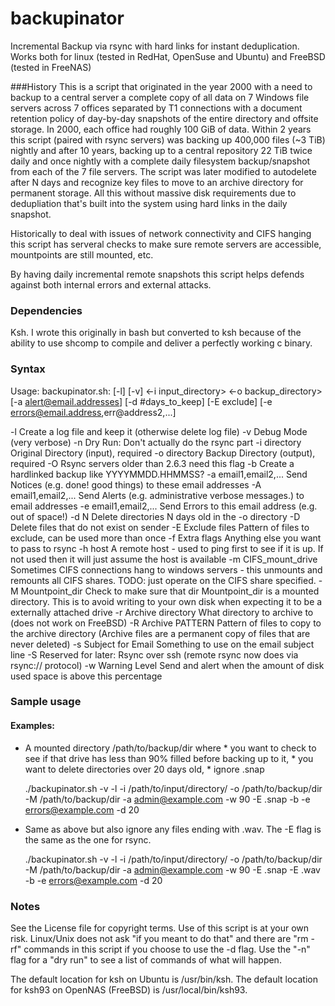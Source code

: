 # backupinator
Incremental Backup via rsync with hard links for instant deduplication. Works both for linux (tested in RedHat, OpenSuse and Ubuntu) and FreeBSD (tested in FreeNAS)

###History
This is a script that originated in the year 2000 with a need to backup to a central server a complete 
copy of all data on 7 Windows file servers across 7 offices separated by T1 connections with a document retention 
policy of day-by-day snapshots of the entire directory and offsite storage. In 2000, each office had roughly 100 GiB of data. Within 2 years this script (paired with rsync servers) was backing up 400,000 files (~3 TiB) nightly and after 10 years, backing up to a central repository 22 TiB twice daily and once nightly with a complete daily filesystem backup/snapshot from each of the 7 file servers.  The script was later modified to autodelete after N days and recognize key files to move to an archive directory for permanent storage. All this without massive disk requirements due to dedupliation that's built into the system using hard links in the daily snapshot.  

Historically to deal with issues of network connectivity and CIFS hanging this script has serveral checks to make sure remote servers are accessible, mountpoints are still mounted, etc.

By having daily incremental remote snapshots this script helps defends against both internal errors and external attacks. 

### Dependencies

Ksh. I wrote this originally in bash but converted to ksh because of the ability to use shcomp 
to compile and deliver a perfectly working c binary. 

### Syntax
 Usage: backupinator.sh: [-l] [-v] <-i input_directory> <-o backup_directory> [-a alert@email.addresses] [-d #days_to_keep] [-E exclude] [-e errors@email.address,err@address2,...] 
 

-l      Create a log file and keep it (otherwise delete log file)
-v      Debug Mode (very verbose)
-n      Dry Run: Don't actually do the rsync part
-i      directory     Original Directory (input), required
-o      directory    Backup Directory (output), required
-O      Rsync servers older than 2.6.3 need this flag
-b      Create a hardlinked backup like YYYYMMDD.HHMMSS? 
-a      email1,email2,...   Send Notices (e.g. done! good things)  to these email addresses
-A      email1,email2,...   Send Alerts (e.g. administrative verbose messages.) to email addresses
-e      email1,email2,...  Send Errors to this email address (e.g. out of space!)
-d N    Delete directories N days old in the -o directory
-D      Delete files that do not exist on sender
-E      Exclude files   Pattern of files to exclude, can be used more than once
-f      Extra flags    Anything else you want to pass to rsync
-h      host      A remote host - used to ping first to see if it is up. If not used then it will just assume the host is available
-m      CIFS_mount_drive   Sometimes CIFS connections hang to windows servers - this unmounts and remounts all CIFS shares. TODO: just operate on the CIFS share specified. 
-M      Mountpoint_dir   Check to make sure that dir Mountpoint_dir is a mounted directory. This is to avoid writing to your own disk when expecting it to be a externally attached drive
-r      Archive directory   What directory to archive to (does not work on FreeBSD)
-R      Archive PATTERN   Pattern of files to copy to the archive directory
        (Archive files are a permanent copy of files that are never deleted)
-s      Subject for Email   Something to use on the email subject line
-S      Reserved for later: Rsync over ssh (remote rsync now does via rsync:// protocol) 
-w      Warning Level   Send and alert when the amount of disk used space is above this percentage

### Sample usage

#### Examples:

* A mounted directory /path/to/backup/dir where * you want to check to see if that drive has less than 90% filled before backing up to it, * you want to delete directories over 20 days old, * ignore .snap

     ./backupinator.sh -v -l -i /path/to/input/directory/ -o /path/to/backup/dir -M /path/to/backup/dir  -a admin@example.com -w 90 -E .snap -b -e errors@example.com -d 20


* Same as above but also ignore any files ending with .wav. The -E flag is the same as the one for rsync. 

     ./backupinator.sh -v -l -i /path/to/input/directory/ -o /path/to/backup/dir -M /path/to/backup/dir  -a admin@example.com -w 90 -E .snap -E .wav -b -e errors@example.com -d 20

### Notes

See the License file for copyright terms. Use of this script is at your own risk. Linux/Unix does not ask "if you meant to do that" and there are "rm -rf" commands in this script if you choose to use the -d flag. Use the "-n" flag for a "dry run" to see a list of commands of what will happen. 

The default location for ksh on Ubuntu is /usr/bin/ksh. The default location for ksh93 on OpenNAS (FreeBSD) is /usr/local/bin/ksh93. 


